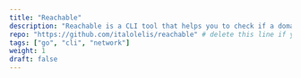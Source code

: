 ```yaml
---
title: "Reachable"
description: "Reachable is a CLI tool that helps you to check if a domain is up or down."
repo: "https://github.com/italolelis/reachable" # delete this line if you want blog-like posts for projects
tags: ["go", "cli", "network"]
weight: 1
draft: false
---
```

